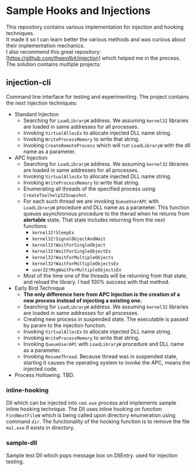 # Sample Hooks and Injections

This repository contains various implementation for injection and hooking techniques.</br>
It made it so I can learn better the various methods and was curious about their implementation mechanics.</br>
I also recommend this great repository: [https://github.com/theevilbit/injection] which helped me in the process.
</br>
The solution contains multiple projects:

## injection-cli

Command line interface for testing and experimenting.
The project contains the next injection techniques:

- Standard Injection
  - Searching for `LoadLibraryW` address. We assuming `kernel32` libraries are loaded in same addresses for all processes.
  - Invoking `VirtualAllocEx` to allocate injected DLL name string. 
  - Invoking `WriteProcessMemory` to write that string.
  - Invoking `CreateRemoteProcess` which will run `LoadLibraryW` with the dll name as a parameter.
- APC Injection
  - Searching for `LoadLibraryW` address. We assuming `kernel32` libraries are loaded in same addresses for all processes.
  - Invoking `VirtualAllocEx` to allocate injected DLL name string. 
  - Invoking `WriteProcessMemory` to write that string.
  - Enumerating all threads of the specified process using `CreateToolhelp32Snapshot`.
  - For each such thread we are invoking `QueueUserAPC` with `LoadLibraryW` procedure and DLL name as a parameter. This function queues asynchronous procedure to the therad when he returns from **alertable** state. That state includes returning from the next functions:
    - `kernel32!SleepEx`
    - `kernel32!SignalObjectAndWait`
    - `kernel32!WaitForSingleObject`
    - `kernel32!WaitForSingleObjectEx`
    - `kernel32!WaitForMultipleObjects`
    - `kernel32!WaitForMultipleObjectsEx`
    - `user32!MsgWaitForMultipleObjectsEx`
  - Most of the time one of the threads will be returning from that state, and reload the library. I had 100% success with that method.
- Early Bird Technique
  - **The only difference here from APC Injection is the creation of a new process instead of injecting a existing one.** 
  - Searching for `LoadLibraryW` address. We assuming `kernel32` libraries are loaded in same addresses for all processes.
  - Creating new process in suspended state. The executable is passed by param to the injection function.
  - Invoking `VirtualAllocEx` to allocate injected DLL name string. 
  - Invoking `WriteProcessMemory` to write that string.
  - Invoking `QueueUserAPC` with `LoadLibraryW` procedure and DLL name as a parameter.
  - Invoking `ResumeThread`. Because thread was in suspended state, starting it causes the operating system to invoke the APC, means the injected code.
- Process Hollowing. TBD.

### inline-hooking

Dll which can be injected into `cmd.exe` process and implements sample inline hooking technique.
The Dll uses inline hooking on function `FindNextFileW` which is being called upon directory enumeration using command `dir`.
The functionality of the hooking function is to remove the file `mal.exe` if exists in directory.

### sample-dll

Sample test Dll which pops message box on DllEntry. used for injection testing.
